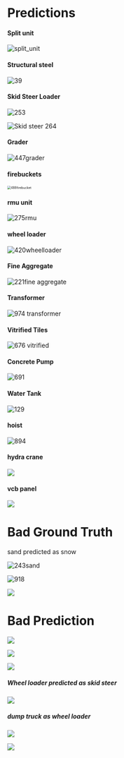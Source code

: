 # Predictions

#### Split unit

![split_unit](https://drive.google.com/uc?export=view&id=13kceyWuWpAvL73at5zU8PAh7gwHjiGGa)

#### Structural steel

![39](https://drive.google.com/uc?export=view&id=13kRrDqoSLjUTc5pVf4Zq_9q66zrRdOX-)

#### Skid Steer Loader

![253](https://drive.google.com/uc?export=view&id=13gbdjal4HEYnPed1lxRG9lErqq1gHj6Y)

![Skid steer 264](https://drive.google.com/uc?export=view&id=15XOLLyMIHMAmOGnoWaZIq_7DvHV7kfHo)

#### Grader

![447grader](https://drive.google.com/uc?export=view&id=1790uRX2eTFqwQq8MjH7GFK7VC9p2Yq5z)

#### firebuckets

<img src="https://drive.google.com/uc?export=view&id=178110hcRejcqiXdm6nSLp8TdNL1qJAoy" alt="488firebucket" style="zoom: 50%;" />

#### rmu  unit

![275rmu](https://drive.google.com/uc?export=view&id=16tMjsueQYxMZ1XjD5F01OIndZvuT2jjX)

#### wheel loader

![420wheelloader](https://drive.google.com/uc?export=view&id=16xCZ-4ijgErtfVrAKLyqJmGNaDM-RGuc)

#### Fine Aggregate

![221fine aggregate](https://drive.google.com/uc?export=view&id=16TxcncV4EDLnreuxnpgrEfwfNbHdHr4a)

#### Transformer

![974 transformer](https://drive.google.com/uc?export=view&id=16TbnGTxx_k_Yo_-ChayrxLC78RiYr6Lp)

#### Vitrified Tiles

![676 vitrified](https://drive.google.com/uc?export=view&id=158u8Di7m5wxLX_q_SNK92ODYYVcUWgyO)

#### Concrete Pump

![691](https://drive.google.com/uc?export=view&id=150cJ5X2nVWO6w2CSkn4POJWB_VoVEJ2D)

#### Water Tank

![129](https://drive.google.com/uc?export=view&id=1462Iyo2Ho2wIpAi39DB6gKvblWzeJDaj)

#### hoist

![894](https://drive.google.com/uc?export=view&id=12epvX-I1ZfBfxlfHttC-D-NL1tbHT6UV)

#### hydra crane

![](https://drive.google.com/uc?export=view&id=128FwTRO65lKbp5MZaAZjJrvUBNgo3edH)

#### vcb panel

![](https://drive.google.com/uc?export=view&id=11zzjPGHc0ac01JLWN4Y_x_tYDxE_od-m)



# Bad Ground Truth

sand predicted as snow

![243sand](https://drive.google.com/uc?export=view&id=16cNoqcvz-V5p-Dz-WVEBvITtksQ5OKvo)

![918](https://drive.google.com/uc?export=view&id=15pM10zaT6t1Ml7vnEwDGPZ_mtuAx3Y-Y)

![](https://drive.google.com/uc?export=view&id=13xP2kj83T09Sc4oZoneoA-qF1WxCOlO5)



# Bad Prediction

![](https://drive.google.com/uc?export=view&id=14pVVrxiZTgsSa0dMyuj9vN2LRknNCPQ9)

![](https://drive.google.com/uc?export=view&id=14LSQ4H1aZM4UShcRTrtB-TaCA9pDXZp_)

![](https://drive.google.com/uc?export=view&id=13RIo55zZ5by6H8SdhlzmkihV_6yW-x_y)



##### Wheel loader predicted as skid steer

![](https://drive.google.com/uc?export=view&id=13P_mKMBo-1U-AAr8e-_zcmfd1QByEIey)

##### dump truck as wheel loader

![](https://drive.google.com/uc?export=view&id=12db5S_kXDFJ8-x7BC8RsKvpQjA9c3iyD)



![](https://drive.google.com/uc?export=view&id=)
